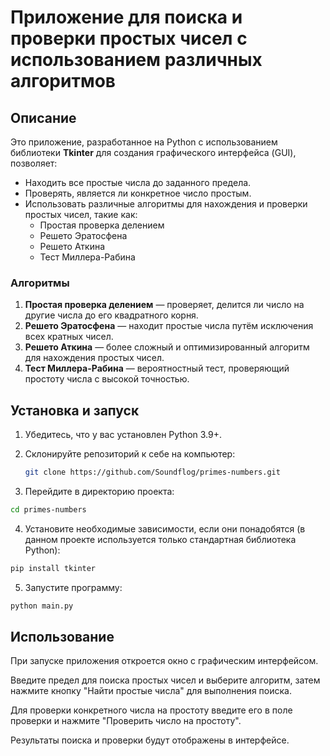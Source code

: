 # Приложение для поиска и проверки простых чисел с использованием различных алгоритмов

## Описание

Это приложение, разработанное на Python с использованием библиотеки **Tkinter** для создания графического интерфейса (GUI), позволяет:
- Находить все простые числа до заданного предела.
- Проверять, является ли конкретное число простым.
- Использовать различные алгоритмы для нахождения и проверки простых чисел, такие как:
  - Простая проверка делением
  - Решето Эратосфена
  - Решето Аткина
  - Тест Миллера-Рабина

### Алгоритмы

1. **Простая проверка делением** — проверяет, делится ли число на другие числа до его квадратного корня.
2. **Решето Эратосфена** — находит простые числа путём исключения всех кратных чисел.
3. **Решето Аткина** — более сложный и оптимизированный алгоритм для нахождения простых чисел.
4. **Тест Миллера-Рабина** — вероятностный тест, проверяющий простоту числа с высокой точностью.

## Установка и запуск

1. Убедитесь, что у вас установлен Python 3.9+.

2. Склонируйте репозиторий к себе на компьютер:

   ```bash
   git clone https://github.com/Soundflog/primes-numbers.git
   ```
3. Перейдите в директорию проекта:
```bash
cd primes-numbers
```
4. Установите необходимые зависимости, если они понадобятся (в данном проекте используется только стандартная библиотека Python):
```bash
pip install tkinter
```
5. Запустите программу:
```bash
python main.py
```

## Использование
При запуске приложения откроется окно с графическим интерфейсом.

Введите предел для поиска простых чисел и выберите алгоритм, затем нажмите кнопку "Найти простые числа" для выполнения поиска.

Для проверки конкретного числа на простоту введите его в поле проверки и нажмите "Проверить число на простоту".

Результаты поиска и проверки будут отображены в интерфейсе.
